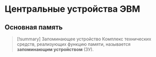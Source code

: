 # Центральные устройства ЭВМ
## Основная память
> [!summary] Запоминающее устройство
> Комплекс технических средств, реализующих функцию памяти, называется **запоминающим устройством** (ЗУ).
